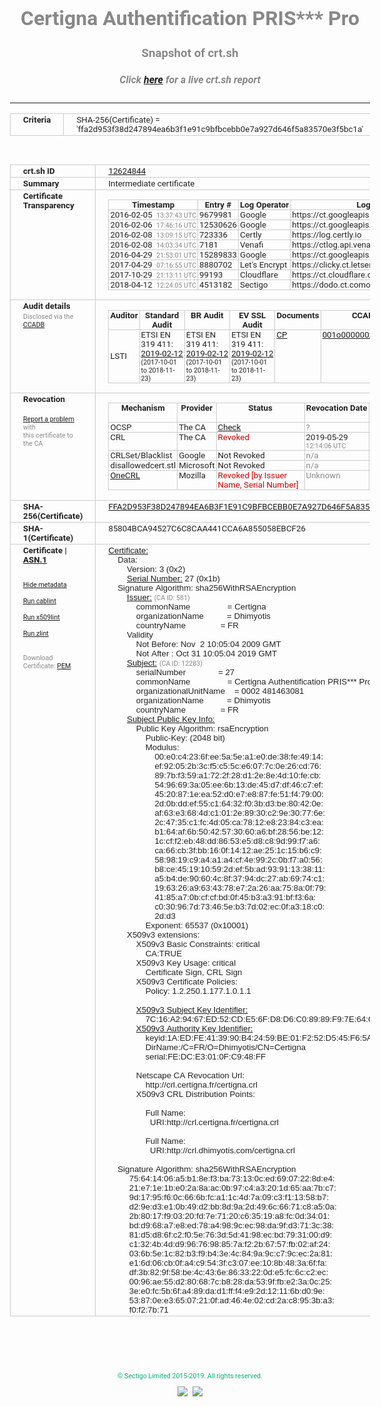 # Certigna Authentification PRIS*** Pro
### Snapshot of crt.sh
##### Click [here](https://crt.sh/?q=FFA2D953F38D247894EA6B3F1E91C9BFBCEBB0E7A927D646F5A83570E3F5BC1A) for a live crt.sh report

---
<!DOCTYPE HTML PUBLIC "-//W3C//DTD HTML 4.0 Transitional//EN">
<HTML>
<HEAD>
  <META http-equiv="Content-Type" content="text/html; charset=UTF-8">
  <TITLE>crt.sh | ffa2d953f38d247894ea6b3f1e91c9bfbcebb0e7a927d646f5a83570e3f5bc1a</TITLE>
  <META name="description" content="Free CT Log Certificate Search Tool from Sectigo (formerly Comodo CA)">
  <META name="keywords" content="crt.sh, CT, Certificate Transparency, Certificate Search, SSL Certificate, Sectigo, Comodo CA">
  <LINK href="//fonts.googleapis.com/css?family=Roboto+Mono|Roboto:400,400i,700,700i" rel="stylesheet">
  <STYLE type="text/css">
    a {
      white-space: nowrap;
    }
    body {
      color: #888888;
      font: 12pt Roboto, sans-serif;
      padding-top: 10px;
      text-align: center
    }
    form {
      margin: 0px
    }
    span {
      border-radius: 10px
    }
    span.heading {
      color: #888888;
      font: 12pt Roboto, sans-serif
    }
    span.title {
      background-color: #00B373;
      color: #FFFFFF;
      font: bold 18pt Roboto, sans-serif;
      padding: 0px 5px
    }
    span.text {
      color: #888888;
      font: 10pt Roboto, sans-serif
    }
    span.whiteongrey {
      background-color: #D9D9D6;
      color: #FFFFFF;
      font: bold 18pt Roboto, sans-serif;
      padding: 0px 5px
    }
    table {
      border-collapse: collapse;
      color: #222222;
      font: 10pt Roboto, sans-serif;
      margin-left: auto;
      margin-right: auto
    }
    table.options {
      border: none;
      margin-left: 10px
    }
    td, th {
      border: 1px solid #CCCCCC;
      padding: 0px 2px;
      text-align: left;
      vertical-align: top
    }
    td.outer, th.outer {
      border: 1px solid #CCCCCC;
      padding: 2px 20px;
      text-align: left
    }
    th.heading {
      color: #888888;
      font: bold italic 12pt Roboto, sans-serif;
      padding: 20px 0px 0px;
      text-align: center
    }
    th.options, td.options {
      border: none;
      vertical-align: middle
    }
    td.text {
      font: 10pt "Roboto Mono", sans-serif;
      padding: 2px 20px
    }
    td.heading {
      border: none;
      color: #888888;
      font: 12pt Roboto, sans-serif;
      padding-top: 20px;
      text-align: center
    }
    table.lint td, th {
      text-align: center
    }
    .button {
      background-color: #00B373;
      border-radius: 10px;
      color: #FFFFFF;
      font: bold 13pt Roboto, sans-serif
    }
    .copyright {
      font: 8pt Roboto, sans-serif;
      color: #00B373
    }
    .input {
      border: 1px solid #888888;
      font-weight: bold;
      text-align: center
    }
    .small {
      font: 8pt Roboto, sans-serif;
      color: #888888
    }
    .error {
      background-color: #FFDFDF;
      color: #CC0000;
      font-weight: bold
    }
    .fatal {
      background-color: #0000AA;
      color: #FFFFFF;
      font-weight: bold
    }
    .notice {
      background-color: #FFFFDF;
      color: #606000
    }
    .warning {
      background-color: #FFEFDF;
      color: #DF6000
    }
  </STYLE>
</HEAD>
<BODY>

<TABLE>
  <TR>
    <TH class="outer">Criteria</TH>
    <TD class="outer">SHA-256(Certificate) = 'ffa2d953f38d247894ea6b3f1e91c9bfbcebb0e7a927d646f5a83570e3f5bc1a'</TD>
  </TR>
</TABLE>
<BR>
<TABLE>
  <TR>
    <TH class="outer">crt.sh ID</TH>
    <TD class="outer"><A href="?id=12624844">12624844</A></TD>
  </TR>
  <TR>
    <TH class="outer">Summary</TH>
    <TD class="outer">Intermediate certificate</TD>
  </TR>
  <TR>
    <TH class="outer">Certificate<BR>Transparency</TH>
    <TD class="outer">
<TABLE class="options" style="margin-left:0px">
  <TR>
    <TH>Timestamp</TH>
    <TH>Entry #</TH>
    <TH>Log Operator</TH>
    <TH>Log URL</TH>
  </TR>
  <TR>
    <TD>2016-02-05&nbsp; <FONT class="small">13:37:43 UTC</FONT></TD>
    <TD>9679981</TD>
    <TD>Google</TD>
    <TD>https://ct.googleapis.com/rocketeer</TD>
  </TR>
  <TR>
    <TD>2016-02-06&nbsp; <FONT class="small">17:46:16 UTC</FONT></TD>
    <TD>12530626</TD>
    <TD>Google</TD>
    <TD>https://ct.googleapis.com/pilot</TD>
  </TR>
  <TR>
    <TD>2016-02-08&nbsp; <FONT class="small">13:09:15 UTC</FONT></TD>
    <TD>723336</TD>
    <TD>Certly</TD>
    <TD>https://log.certly.io</TD>
  </TR>
  <TR>
    <TD>2016-02-08&nbsp; <FONT class="small">14:03:34 UTC</FONT></TD>
    <TD>7181</TD>
    <TD>Venafi</TD>
    <TD>https://ctlog.api.venafi.com</TD>
  </TR>
  <TR>
    <TD>2016-04-29&nbsp; <FONT class="small">21:53:01 UTC</FONT></TD>
    <TD>15289833</TD>
    <TD>Google</TD>
    <TD>https://ct.googleapis.com/aviator</TD>
  </TR>
  <TR>
    <TD>2017-04-29&nbsp; <FONT class="small">07:16:55 UTC</FONT></TD>
    <TD>8880702</TD>
    <TD>Let's Encrypt</TD>
    <TD>https://clicky.ct.letsencrypt.org</TD>
  </TR>
  <TR>
    <TD>2017-10-29&nbsp; <FONT class="small">21:13:11 UTC</FONT></TD>
    <TD>99193</TD>
    <TD>Cloudflare</TD>
    <TD>https://ct.cloudflare.com/logs/nimbus2019</TD>
  </TR>
  <TR>
    <TD>2018-04-12&nbsp; <FONT class="small">12:24:05 UTC</FONT></TD>
    <TD>4513182</TD>
    <TD>Sectigo</TD>
    <TD>https://dodo.ct.comodo.com</TD>
  </TR>
</TABLE>
    </TD>
  </TR>
  <TR>
    <TH class="outer">Audit details<BR>
      <DIV class="small" style="padding-top:3px">Disclosed via the
        <A href="//ccadb-public.secure.force.com/mozilla/PublicAllIntermediateCerts" target="_blank">CCADB</A></DIV>
    </TH>
    <TD class="outer">
<TABLE class="options" style="margin-left:0px">
  <TR>
    <TH>Auditor</TH>
    <TH>Standard Audit</TH>
    <TH>BR Audit</TH>
    <TH>EV SSL Audit</TH>
    <TH>Documents</TH>
    <TH>CCADB</TH>
    <TH>Root Owner / Certificate</TH>
  </TR>
  <TR>
    <TD style="vertical-align:middle">LSTI</TD>
    <TD>ETSI EN 319 411:
      <A href="https://www.lsti-certification.fr/images/23-_1373_AT_V3_0.pdf" target="_blank">2019-02-12</A>
      <BR><FONT style="font-size:8pt">(2017-10-01 to 2018-11-23)</FONT></TD>
    <TD>ETSI EN 319 411:
      <A href="https://www.lsti-certification.fr/images/23-_1373_AT_V3_0.pdf" target="_blank">2019-02-12</A>
      <BR><FONT style="font-size:8pt">(2017-10-01 to 2018-11-23)</FONT></TD>
    <TD>ETSI EN 319 411:
      <A href="https://www.lsti-certification.fr/images/23-_1373_AT_V3_0.pdf" target="_blank">2019-02-12</A>
      <BR><FONT style="font-size:8pt">(2017-10-01 to 2018-11-23)</FONT></TD>
    <TD>
      <A href="http://politique.certigna.fr/PCcertignaauthpris3pro.pdf" target="blank">CP</A>
    </TD>
    <TD><A href="//ccadb.force.com/001o000000x36gEAAQ" target="_blank">001o000000x36gEAAQ</A></TD>
    <TD><A href="/?id=62358">Dhimyotis / Certigna</A></TD>
  </TR>
</TABLE>
    </TD>
  </TR>
  <TR>
    <TH class="outer">Revocation<BR><BR>
      <DIV class="small" style="padding-top:3px"><A href="?id=12624844&opt=problemreporting">Report a problem</A> with<BR>this certificate to the CA</DIV></TH>
    <TD class="outer">
      <TABLE class="options" style="margin-left:0px">
        <TR>
          <TH>Mechanism</TH>
          <TH>Provider</TH>
          <TH>Status</TH>
          <TH>Revocation Date</TH>
          <TH>Last Observed in CRL</TH>
          <TH>Last Checked <SPAN style="color:#CC0000;vertical-align:middle;font-size:70%;font-weight:normal">(Error)</SPAN></TH>
        </TR>
        <TR>
          <TD>OCSP</TD>
          <TD>The CA</TD>
          <TD><A href="?id=12624844&opt=ocsp">Check</A></TD>
          <TD><SPAN style="color:#888888">?</SPAN></TD>
          <TD><SPAN style="color:#888888">n/a</SPAN></TD>
          <TD><SPAN style="color:#888888">?</SPAN></TD>
        </TR>
        <TR>
          <TD>CRL</TD>
          <TD>The CA</TD>
          <TD><SPAN style="color:#CC0000">Revoked</SPAN></TD><TD>2019-05-29&nbsp; <FONT class="small">12:14:06 UTC</FONT></TD><TD>2019-05-29&nbsp; <FONT class="small">13:15:28 UTC</FONT></TD><TD>2019-12-04&nbsp; <FONT class="small">17:10:33 UTC</FONT></TD>
        </TR>
        <TR>
          <TD>CRLSet/Blacklist</TD>
          <TD>Google</TD>
          <TD>Not Revoked</TD>
          <TD><SPAN style="color:#888888">n/a</SPAN></TD>
          <TD><SPAN style="color:#888888">n/a</SPAN></TD>
          <TD><SPAN style="color:#888888">n/a</SPAN></TD>
        </TR>
        <TR>
          <TD>disallowedcert.stl</TD>
          <TD>Microsoft</TD>
          <TD>Not Revoked</TD>
          <TD><SPAN style="color:#888888">n/a</SPAN></TD>
          <TD><SPAN style="color:#888888">n/a</SPAN></TD>
          <TD><SPAN style="color:#888888">n/a</SPAN></TD>
        </TR>
        <TR>
          <TD><A href="/mozilla-onecrl" target="_blank">OneCRL</A></TD>
          <TD>Mozilla</TD>
          <TD><SPAN style="color:#CC0000">Revoked [by Issuer Name, Serial Number]</SPAN></TD><TD><SPAN style="color:#888888">Unknown</SPAN></TD>
          <TD><SPAN style="color:#888888">n/a</SPAN></TD>
          <TD><SPAN style="color:#888888">n/a</SPAN></TD>
        </TR>
      </TABLE>
    </TD>
  </TR>
  <TR>
    <TH class="outer">SHA-256(Certificate)</TH>
    <TD class="outer"><A href="//censys.io/certificates/ffa2d953f38d247894ea6b3f1e91c9bfbcebb0e7a927d646f5a83570e3f5bc1a">FFA2D953F38D247894EA6B3F1E91C9BFBCEBB0E7A927D646F5A83570E3F5BC1A</A></TD>
  </TR>
  <TR>
    <TH class="outer">SHA-1(Certificate)</TH>
    <TD class="outer">85804BCA94527C6C8CAA441CCA6A855058EBCF26</TD>
  </TR>
  <TR>
    <TH class="outer">Certificate | <A href="?asn1=12624844">ASN.1</A>
      <SPAN class="small"><BR>
      <BR><BR><A href="?id=12624844&opt=nometadata">Hide metadata</A>
      <BR><BR><A href="?id=12624844&opt=cablint">Run cablint</A>
      <BR><BR><A href="?id=12624844&opt=x509lint">Run x509lint</A>
      <BR><BR><A href="?id=12624844&opt=zlint">Run zlint</A>
      <BR><BR><BR>Download Certificate: <A href="?d=12624844">PEM</A>
      </SPAN>
    </TH>
    <TD class="text"><A href="?d=12624844">Certificate:</A><BR>&nbsp;&nbsp;&nbsp;&nbsp;Data:<BR>&nbsp;&nbsp;&nbsp;&nbsp;&nbsp;&nbsp;&nbsp;&nbsp;Version:&nbsp;3&nbsp;(0x2)<BR>&nbsp;&nbsp;&nbsp;&nbsp;&nbsp;&nbsp;&nbsp;&nbsp;<A href="?serial=1b">Serial&nbsp;Number:</A>&nbsp;27&nbsp;(0x1b)<BR>&nbsp;&nbsp;&nbsp;&nbsp;Signature&nbsp;Algorithm:&nbsp;sha256WithRSAEncryption<BR>&nbsp;&nbsp;&nbsp;&nbsp;&nbsp;&nbsp;&nbsp;&nbsp;<A href="?caid=581">Issuer:</A> <SPAN class="small">(CA ID: 581)</SPAN><BR>&nbsp;&nbsp;&nbsp;&nbsp;&nbsp;&nbsp;&nbsp;&nbsp;&nbsp;&nbsp;&nbsp;&nbsp;commonName&nbsp;&nbsp;&nbsp;&nbsp;&nbsp;&nbsp;&nbsp;&nbsp;&nbsp;&nbsp;&nbsp;&nbsp;&nbsp;&nbsp;&nbsp;&nbsp;=&nbsp;Certigna<BR>&nbsp;&nbsp;&nbsp;&nbsp;&nbsp;&nbsp;&nbsp;&nbsp;&nbsp;&nbsp;&nbsp;&nbsp;organizationName&nbsp;&nbsp;&nbsp;&nbsp;&nbsp;&nbsp;&nbsp;&nbsp;&nbsp;&nbsp;=&nbsp;Dhimyotis<BR>&nbsp;&nbsp;&nbsp;&nbsp;&nbsp;&nbsp;&nbsp;&nbsp;&nbsp;&nbsp;&nbsp;&nbsp;countryName&nbsp;&nbsp;&nbsp;&nbsp;&nbsp;&nbsp;&nbsp;&nbsp;&nbsp;&nbsp;&nbsp;&nbsp;&nbsp;&nbsp;&nbsp;=&nbsp;FR<BR>&nbsp;&nbsp;&nbsp;&nbsp;&nbsp;&nbsp;&nbsp;&nbsp;Validity<BR>&nbsp;&nbsp;&nbsp;&nbsp;&nbsp;&nbsp;&nbsp;&nbsp;&nbsp;&nbsp;&nbsp;&nbsp;Not&nbsp;Before:&nbsp;Nov&nbsp;&nbsp;2&nbsp;10:05:04&nbsp;2009&nbsp;GMT<BR>&nbsp;&nbsp;&nbsp;&nbsp;&nbsp;&nbsp;&nbsp;&nbsp;&nbsp;&nbsp;&nbsp;&nbsp;Not&nbsp;After&nbsp;:&nbsp;Oct&nbsp;31&nbsp;10:05:04&nbsp;2019&nbsp;GMT<BR>&nbsp;&nbsp;&nbsp;&nbsp;&nbsp;&nbsp;&nbsp;&nbsp;<A href="?caid=12283">Subject:</A> <SPAN class="small">(CA ID: 12283)</SPAN><BR>&nbsp;&nbsp;&nbsp;&nbsp;&nbsp;&nbsp;&nbsp;&nbsp;&nbsp;&nbsp;&nbsp;&nbsp;serialNumber&nbsp;&nbsp;&nbsp;&nbsp;&nbsp;&nbsp;&nbsp;&nbsp;&nbsp;&nbsp;&nbsp;&nbsp;&nbsp;&nbsp;=&nbsp;27<BR>&nbsp;&nbsp;&nbsp;&nbsp;&nbsp;&nbsp;&nbsp;&nbsp;&nbsp;&nbsp;&nbsp;&nbsp;commonName&nbsp;&nbsp;&nbsp;&nbsp;&nbsp;&nbsp;&nbsp;&nbsp;&nbsp;&nbsp;&nbsp;&nbsp;&nbsp;&nbsp;&nbsp;&nbsp;=&nbsp;Certigna&nbsp;Authentification&nbsp;PRIS***&nbsp;Pro<BR>&nbsp;&nbsp;&nbsp;&nbsp;&nbsp;&nbsp;&nbsp;&nbsp;&nbsp;&nbsp;&nbsp;&nbsp;organizationalUnitName&nbsp;&nbsp;&nbsp;&nbsp;=&nbsp;0002&nbsp;481463081<BR>&nbsp;&nbsp;&nbsp;&nbsp;&nbsp;&nbsp;&nbsp;&nbsp;&nbsp;&nbsp;&nbsp;&nbsp;organizationName&nbsp;&nbsp;&nbsp;&nbsp;&nbsp;&nbsp;&nbsp;&nbsp;&nbsp;&nbsp;=&nbsp;Dhimyotis<BR>&nbsp;&nbsp;&nbsp;&nbsp;&nbsp;&nbsp;&nbsp;&nbsp;&nbsp;&nbsp;&nbsp;&nbsp;countryName&nbsp;&nbsp;&nbsp;&nbsp;&nbsp;&nbsp;&nbsp;&nbsp;&nbsp;&nbsp;&nbsp;&nbsp;&nbsp;&nbsp;&nbsp;=&nbsp;FR<BR>&nbsp;&nbsp;&nbsp;&nbsp;&nbsp;&nbsp;&nbsp;&nbsp;<A href="?spkisha256=4909f93d3329e8d7908ca570ae474b84a09ef13dabf1ee2b79df330e5dffbcfd">Subject&nbsp;Public&nbsp;Key&nbsp;Info:</A><BR>&nbsp;&nbsp;&nbsp;&nbsp;&nbsp;&nbsp;&nbsp;&nbsp;&nbsp;&nbsp;&nbsp;&nbsp;Public&nbsp;Key&nbsp;Algorithm:&nbsp;rsaEncryption<BR>&nbsp;&nbsp;&nbsp;&nbsp;&nbsp;&nbsp;&nbsp;&nbsp;&nbsp;&nbsp;&nbsp;&nbsp;&nbsp;&nbsp;&nbsp;&nbsp;Public-Key:&nbsp;(2048&nbsp;bit)<BR>&nbsp;&nbsp;&nbsp;&nbsp;&nbsp;&nbsp;&nbsp;&nbsp;&nbsp;&nbsp;&nbsp;&nbsp;&nbsp;&nbsp;&nbsp;&nbsp;Modulus:<BR>&nbsp;&nbsp;&nbsp;&nbsp;&nbsp;&nbsp;&nbsp;&nbsp;&nbsp;&nbsp;&nbsp;&nbsp;&nbsp;&nbsp;&nbsp;&nbsp;&nbsp;&nbsp;&nbsp;&nbsp;00:e0:c4:23:6f:ee:5a:5e:a1:e0:de:38:fe:49:14:<BR>&nbsp;&nbsp;&nbsp;&nbsp;&nbsp;&nbsp;&nbsp;&nbsp;&nbsp;&nbsp;&nbsp;&nbsp;&nbsp;&nbsp;&nbsp;&nbsp;&nbsp;&nbsp;&nbsp;&nbsp;ef:92:05:2b:3c:f5:c5:5c:e6:07:7c:0e:26:cd:76:<BR>&nbsp;&nbsp;&nbsp;&nbsp;&nbsp;&nbsp;&nbsp;&nbsp;&nbsp;&nbsp;&nbsp;&nbsp;&nbsp;&nbsp;&nbsp;&nbsp;&nbsp;&nbsp;&nbsp;&nbsp;89:7b:f3:59:a1:72:2f:28:d1:2e:8e:4d:10:fe:cb:<BR>&nbsp;&nbsp;&nbsp;&nbsp;&nbsp;&nbsp;&nbsp;&nbsp;&nbsp;&nbsp;&nbsp;&nbsp;&nbsp;&nbsp;&nbsp;&nbsp;&nbsp;&nbsp;&nbsp;&nbsp;54:96:69:3a:05:ee:6b:13:de:45:d7:df:46:c7:ef:<BR>&nbsp;&nbsp;&nbsp;&nbsp;&nbsp;&nbsp;&nbsp;&nbsp;&nbsp;&nbsp;&nbsp;&nbsp;&nbsp;&nbsp;&nbsp;&nbsp;&nbsp;&nbsp;&nbsp;&nbsp;45:20:87:1e:ea:52:d0:e7:e8:87:fe:51:f4:79:00:<BR>&nbsp;&nbsp;&nbsp;&nbsp;&nbsp;&nbsp;&nbsp;&nbsp;&nbsp;&nbsp;&nbsp;&nbsp;&nbsp;&nbsp;&nbsp;&nbsp;&nbsp;&nbsp;&nbsp;&nbsp;2d:0b:dd:ef:55:c1:64:32:f0:3b:d3:be:80:42:0e:<BR>&nbsp;&nbsp;&nbsp;&nbsp;&nbsp;&nbsp;&nbsp;&nbsp;&nbsp;&nbsp;&nbsp;&nbsp;&nbsp;&nbsp;&nbsp;&nbsp;&nbsp;&nbsp;&nbsp;&nbsp;af:63:e3:68:4d:c1:01:2e:89:30:c2:9e:30:77:6e:<BR>&nbsp;&nbsp;&nbsp;&nbsp;&nbsp;&nbsp;&nbsp;&nbsp;&nbsp;&nbsp;&nbsp;&nbsp;&nbsp;&nbsp;&nbsp;&nbsp;&nbsp;&nbsp;&nbsp;&nbsp;2c:47:35:c1:fc:4d:05:ca:78:12:e8:23:84:c3:ea:<BR>&nbsp;&nbsp;&nbsp;&nbsp;&nbsp;&nbsp;&nbsp;&nbsp;&nbsp;&nbsp;&nbsp;&nbsp;&nbsp;&nbsp;&nbsp;&nbsp;&nbsp;&nbsp;&nbsp;&nbsp;b1:64:af:6b:50:42:57:30:60:a6:bf:28:56:be:12:<BR>&nbsp;&nbsp;&nbsp;&nbsp;&nbsp;&nbsp;&nbsp;&nbsp;&nbsp;&nbsp;&nbsp;&nbsp;&nbsp;&nbsp;&nbsp;&nbsp;&nbsp;&nbsp;&nbsp;&nbsp;1c:cf:f2:eb:48:dd:86:53:e5:d8:c8:9d:99:f7:a6:<BR>&nbsp;&nbsp;&nbsp;&nbsp;&nbsp;&nbsp;&nbsp;&nbsp;&nbsp;&nbsp;&nbsp;&nbsp;&nbsp;&nbsp;&nbsp;&nbsp;&nbsp;&nbsp;&nbsp;&nbsp;ca:66:cb:3f:bb:16:0f:14:12:ae:25:1c:15:b6:c9:<BR>&nbsp;&nbsp;&nbsp;&nbsp;&nbsp;&nbsp;&nbsp;&nbsp;&nbsp;&nbsp;&nbsp;&nbsp;&nbsp;&nbsp;&nbsp;&nbsp;&nbsp;&nbsp;&nbsp;&nbsp;58:98:19:c9:a4:a1:a4:cf:4e:99:2c:0b:f7:a0:56:<BR>&nbsp;&nbsp;&nbsp;&nbsp;&nbsp;&nbsp;&nbsp;&nbsp;&nbsp;&nbsp;&nbsp;&nbsp;&nbsp;&nbsp;&nbsp;&nbsp;&nbsp;&nbsp;&nbsp;&nbsp;b8:ce:45:19:10:59:2d:ef:5b:ad:93:91:13:38:11:<BR>&nbsp;&nbsp;&nbsp;&nbsp;&nbsp;&nbsp;&nbsp;&nbsp;&nbsp;&nbsp;&nbsp;&nbsp;&nbsp;&nbsp;&nbsp;&nbsp;&nbsp;&nbsp;&nbsp;&nbsp;a5:b4:de:90:60:4c:8f:37:94:dc:27:ab:69:74:c1:<BR>&nbsp;&nbsp;&nbsp;&nbsp;&nbsp;&nbsp;&nbsp;&nbsp;&nbsp;&nbsp;&nbsp;&nbsp;&nbsp;&nbsp;&nbsp;&nbsp;&nbsp;&nbsp;&nbsp;&nbsp;19:63:26:a9:63:43:78:e7:2a:26:aa:75:8a:0f:79:<BR>&nbsp;&nbsp;&nbsp;&nbsp;&nbsp;&nbsp;&nbsp;&nbsp;&nbsp;&nbsp;&nbsp;&nbsp;&nbsp;&nbsp;&nbsp;&nbsp;&nbsp;&nbsp;&nbsp;&nbsp;41:85:a7:0b:cf:cf:bd:0f:45:b3:a3:91:bf:f3:6a:<BR>&nbsp;&nbsp;&nbsp;&nbsp;&nbsp;&nbsp;&nbsp;&nbsp;&nbsp;&nbsp;&nbsp;&nbsp;&nbsp;&nbsp;&nbsp;&nbsp;&nbsp;&nbsp;&nbsp;&nbsp;c0:30:96:7d:73:46:5e:b3:7d:02:ec:0f:a3:18:c0:<BR>&nbsp;&nbsp;&nbsp;&nbsp;&nbsp;&nbsp;&nbsp;&nbsp;&nbsp;&nbsp;&nbsp;&nbsp;&nbsp;&nbsp;&nbsp;&nbsp;&nbsp;&nbsp;&nbsp;&nbsp;2d:d3<BR>&nbsp;&nbsp;&nbsp;&nbsp;&nbsp;&nbsp;&nbsp;&nbsp;&nbsp;&nbsp;&nbsp;&nbsp;&nbsp;&nbsp;&nbsp;&nbsp;Exponent:&nbsp;65537&nbsp;(0x10001)<BR>&nbsp;&nbsp;&nbsp;&nbsp;&nbsp;&nbsp;&nbsp;&nbsp;X509v3&nbsp;extensions:<BR>&nbsp;&nbsp;&nbsp;&nbsp;&nbsp;&nbsp;&nbsp;&nbsp;&nbsp;&nbsp;&nbsp;&nbsp;X509v3&nbsp;Basic&nbsp;Constraints:&nbsp;critical<BR>&nbsp;&nbsp;&nbsp;&nbsp;&nbsp;&nbsp;&nbsp;&nbsp;&nbsp;&nbsp;&nbsp;&nbsp;&nbsp;&nbsp;&nbsp;&nbsp;CA:TRUE<BR>&nbsp;&nbsp;&nbsp;&nbsp;&nbsp;&nbsp;&nbsp;&nbsp;&nbsp;&nbsp;&nbsp;&nbsp;X509v3&nbsp;Key&nbsp;Usage:&nbsp;critical<BR>&nbsp;&nbsp;&nbsp;&nbsp;&nbsp;&nbsp;&nbsp;&nbsp;&nbsp;&nbsp;&nbsp;&nbsp;&nbsp;&nbsp;&nbsp;&nbsp;Certificate&nbsp;Sign,&nbsp;CRL&nbsp;Sign<BR>&nbsp;&nbsp;&nbsp;&nbsp;&nbsp;&nbsp;&nbsp;&nbsp;&nbsp;&nbsp;&nbsp;&nbsp;X509v3&nbsp;Certificate&nbsp;Policies:&nbsp;<BR>&nbsp;&nbsp;&nbsp;&nbsp;&nbsp;&nbsp;&nbsp;&nbsp;&nbsp;&nbsp;&nbsp;&nbsp;&nbsp;&nbsp;&nbsp;&nbsp;Policy:&nbsp;1.2.250.1.177.1.0.1.1<BR><BR>&nbsp;&nbsp;&nbsp;&nbsp;&nbsp;&nbsp;&nbsp;&nbsp;&nbsp;&nbsp;&nbsp;&nbsp;<A href="?ski=7c16a29467ed52cde56fd8d6c08989f97e64c233">X509v3&nbsp;Subject&nbsp;Key&nbsp;Identifier:</A><BR>&nbsp;&nbsp;&nbsp;&nbsp;&nbsp;&nbsp;&nbsp;&nbsp;&nbsp;&nbsp;&nbsp;&nbsp;&nbsp;&nbsp;&nbsp;&nbsp;7C:16:A2:94:67:ED:52:CD:E5:6F:D8:D6:C0:89:89:F9:7E:64:C2:33<BR>&nbsp;&nbsp;&nbsp;&nbsp;&nbsp;&nbsp;&nbsp;&nbsp;&nbsp;&nbsp;&nbsp;&nbsp;<A href="?ski=1aedfe413990b42459be01f252d545f65a39dc11">X509v3&nbsp;Authority&nbsp;Key&nbsp;Identifier:</A><BR>&nbsp;&nbsp;&nbsp;&nbsp;&nbsp;&nbsp;&nbsp;&nbsp;&nbsp;&nbsp;&nbsp;&nbsp;&nbsp;&nbsp;&nbsp;&nbsp;keyid:1A:ED:FE:41:39:90:B4:24:59:BE:01:F2:52:D5:45:F6:5A:39:DC:11<BR>&nbsp;&nbsp;&nbsp;&nbsp;&nbsp;&nbsp;&nbsp;&nbsp;&nbsp;&nbsp;&nbsp;&nbsp;&nbsp;&nbsp;&nbsp;&nbsp;DirName:/C=FR/O=Dhimyotis/CN=Certigna<BR>&nbsp;&nbsp;&nbsp;&nbsp;&nbsp;&nbsp;&nbsp;&nbsp;&nbsp;&nbsp;&nbsp;&nbsp;&nbsp;&nbsp;&nbsp;&nbsp;serial:FE:DC:E3:01:0F:C9:48:FF<BR><BR>&nbsp;&nbsp;&nbsp;&nbsp;&nbsp;&nbsp;&nbsp;&nbsp;&nbsp;&nbsp;&nbsp;&nbsp;Netscape&nbsp;CA&nbsp;Revocation&nbsp;Url:&nbsp;<BR>&nbsp;&nbsp;&nbsp;&nbsp;&nbsp;&nbsp;&nbsp;&nbsp;&nbsp;&nbsp;&nbsp;&nbsp;&nbsp;&nbsp;&nbsp;&nbsp;http://crl.certigna.fr/certigna.crl<BR>&nbsp;&nbsp;&nbsp;&nbsp;&nbsp;&nbsp;&nbsp;&nbsp;&nbsp;&nbsp;&nbsp;&nbsp;X509v3&nbsp;CRL&nbsp;Distribution&nbsp;Points:&nbsp;<BR><BR>&nbsp;&nbsp;&nbsp;&nbsp;&nbsp;&nbsp;&nbsp;&nbsp;&nbsp;&nbsp;&nbsp;&nbsp;&nbsp;&nbsp;&nbsp;&nbsp;Full&nbsp;Name:<BR>&nbsp;&nbsp;&nbsp;&nbsp;&nbsp;&nbsp;&nbsp;&nbsp;&nbsp;&nbsp;&nbsp;&nbsp;&nbsp;&nbsp;&nbsp;&nbsp;&nbsp;&nbsp;URI:http://crl.certigna.fr/certigna.crl<BR><BR>&nbsp;&nbsp;&nbsp;&nbsp;&nbsp;&nbsp;&nbsp;&nbsp;&nbsp;&nbsp;&nbsp;&nbsp;&nbsp;&nbsp;&nbsp;&nbsp;Full&nbsp;Name:<BR>&nbsp;&nbsp;&nbsp;&nbsp;&nbsp;&nbsp;&nbsp;&nbsp;&nbsp;&nbsp;&nbsp;&nbsp;&nbsp;&nbsp;&nbsp;&nbsp;&nbsp;&nbsp;URI:http://crl.dhimyotis.com/certigna.crl<BR><BR>&nbsp;&nbsp;&nbsp;&nbsp;Signature&nbsp;Algorithm:&nbsp;sha256WithRSAEncryption<BR>&nbsp;&nbsp;&nbsp;&nbsp;&nbsp;&nbsp;&nbsp;&nbsp;&nbsp;75:64:14:06:a5:b1:8e:f3:ba:73:13:0c:ed:69:07:22:8d:e4:<BR>&nbsp;&nbsp;&nbsp;&nbsp;&nbsp;&nbsp;&nbsp;&nbsp;&nbsp;21:e7:1e:1b:e0:2a:8a:ac:0b:97:c4:a3:20:1d:65:aa:7b:c7:<BR>&nbsp;&nbsp;&nbsp;&nbsp;&nbsp;&nbsp;&nbsp;&nbsp;&nbsp;9d:17:95:f6:0c:66:6b:fc:a1:1c:4d:7a:09:c3:f1:13:58:b7:<BR>&nbsp;&nbsp;&nbsp;&nbsp;&nbsp;&nbsp;&nbsp;&nbsp;&nbsp;d2:9e:d3:e1:0b:49:d2:bb:8d:9a:2d:49:6c:66:71:c8:a5:0a:<BR>&nbsp;&nbsp;&nbsp;&nbsp;&nbsp;&nbsp;&nbsp;&nbsp;&nbsp;2b:80:17:f9:03:20:fd:7e:71:20:c6:35:19:a8:fc:0d:34:01:<BR>&nbsp;&nbsp;&nbsp;&nbsp;&nbsp;&nbsp;&nbsp;&nbsp;&nbsp;bd:d9:68:a7:e8:ed:78:a4:98:9c:ec:98:da:9f:d3:71:3c:38:<BR>&nbsp;&nbsp;&nbsp;&nbsp;&nbsp;&nbsp;&nbsp;&nbsp;&nbsp;81:d5:d8:6f:c2:f0:5e:76:3d:5d:41:98:ec:bd:79:31:00:d9:<BR>&nbsp;&nbsp;&nbsp;&nbsp;&nbsp;&nbsp;&nbsp;&nbsp;&nbsp;c1:32:4b:4d:d9:96:76:98:85:7a:f2:2b:67:57:fb:02:af:24:<BR>&nbsp;&nbsp;&nbsp;&nbsp;&nbsp;&nbsp;&nbsp;&nbsp;&nbsp;03:6b:5e:1c:82:b3:f9:b4:3e:4c:84:9a:9c:c7:9c:ec:2a:81:<BR>&nbsp;&nbsp;&nbsp;&nbsp;&nbsp;&nbsp;&nbsp;&nbsp;&nbsp;e1:6d:06:cb:0f:a4:c9:54:3f:c3:07:ee:10:8b:48:3a:6f:fa:<BR>&nbsp;&nbsp;&nbsp;&nbsp;&nbsp;&nbsp;&nbsp;&nbsp;&nbsp;df:3b:82:9f:58:be:4c:43:6e:86:33:22:0d:e5:fc:6c:c2:ec:<BR>&nbsp;&nbsp;&nbsp;&nbsp;&nbsp;&nbsp;&nbsp;&nbsp;&nbsp;00:96:ae:55:d2:80:68:7c:b8:28:da:53:9f:fb:e2:3a:0c:25:<BR>&nbsp;&nbsp;&nbsp;&nbsp;&nbsp;&nbsp;&nbsp;&nbsp;&nbsp;3e:e0:fc:5b:6f:a4:89:da:d1:ff:f4:e9:2d:12:11:6b:d0:9e:<BR>&nbsp;&nbsp;&nbsp;&nbsp;&nbsp;&nbsp;&nbsp;&nbsp;&nbsp;53:87:0e:e3:65:07:21:0f:ad:46:4e:02:cd:2a:c8:95:3b:a3:<BR>&nbsp;&nbsp;&nbsp;&nbsp;&nbsp;&nbsp;&nbsp;&nbsp;&nbsp;f0:f2:7b:71<BR>    </TD>
  </TR>
</TABLE>

  <BR><BR><BR>

  <P class="copyright">&copy; Sectigo Limited 2015-2019. All rights reserved.</P>
  <DIV>
    <A href="https://sectigo.com/"><IMG src="/sectigo_s.png"></A>
    &nbsp;<A href="https://github.com/crtsh"><IMG src="/GitHub-Mark-32px.png"></A>
  </DIV>
</BODY>
</HTML>
